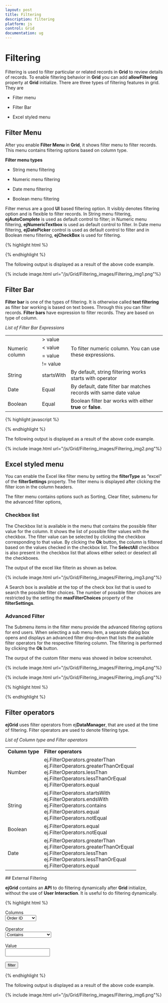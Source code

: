```yaml
---
layout: post
title: Filtering
description: filtering
platform: js
control: Grid
documentation: ug
---
```


# Filtering

Filtering is used to filter particular or related records in **Grid** to review details of records. To enable filtering behavior in **Grid** you can add **allowFiltering** property at **Grid** initialize. There are three types of filtering features in grid. They are

* Filter menu

* Filter Bar

* Excel styled menu

## Filter Menu 

After you enable **Filter Menu** in **Grid**, it shows filter menu to filter records. This menu contains filtering options based on column type.

**Filter menu types**

* String menu filtering 

* Numeric menu filtering

* Date menu filtering

* Boolean menu filtering

Filter menus are a good **UI** based filtering option. It visibly denotes filtering option and is flexible to filter records. In String menu filtering, **ejAutoComplete** is used as default control to filter; in Numeric menu filtering, **ejNumericTextbox** is used as default control to filter. In Date menu filtering, **ejDatePicker** control is used as default control to filter and in Boolean menu filtering, **ejCheckBox** is used for filtering. 

{% highlight html %}


<div id="Grid"></div>
<script type="text/javascript">
  $(function () {// Document is ready.
      $("#Grid").ejGrid({
          dataSource: window.gridData,
          allowFiltering: true,
          filterSettings: { filterType: "menu" },
          allowPaging: true,
      });
  });
  
</script>

{% endhighlight %}



The following output is displayed as a result of the above code example.

{% include image.html url="/js/Grid/Filtering_images/Filtering_img1.png"%}

## Filter Bar

**Filter bar** is one of the types of filtering. It is otherwise called **text filtering** as filter bar working is based on text boxes. Through this you can filter records. **Filter bars** have expression to filter records. They are based on type of column. 

_List of Filter Bar Expressions_

<table>
<tr>
<td rowspan = "4">
Numeric column</td><td>
> value</td><td rowspan = "4">
To filter numeric column. You can use these expressions.</td></tr>
<tr>
<td>
< value</td></tr>
<tr>
<td>
= value</td></tr>
<tr>
<td>
!= value</td></tr>
<tr>
<td>
String</td><td>
startsWith</td><td>
By default, string filtering works starts with operator</td></tr>
<tr>
<td>
Date</td><td>
Equal</td><td>
By default, date filter bar matches records with same date value</td></tr>
<tr>
<td>
Boolean</td><td>
Equal</td><td>
Boolean filter bar works with either <b>true</b> or <b>false</b>.</td></tr>
</table>


{% highlight javascript %}

<div id="Grid"></div>
<script type="text/javascript">
  $(function () {// Document is ready.
      $("#Grid").ejGrid({
          dataSource: window.gridData,
          allowFiltering: true,
          filterSettings: { filterType: ej.Grid.FilterType.FilterBar },
          allowPaging: true,
      });
  });
  
</script>


{% endhighlight %}



The following output is displayed as a result of the above code example.

{% include image.html url="/js/Grid/Filtering_images/Filtering_img2.png"%}

## Excel styled menu

You can enable the Excel like filter menu by setting the **filterType** as “excel” of the **filterSettings** property. The filter menu is displayed after clicking the filter icon in the column headers. 

The filter menu contains options such as Sorting, Clear filter, submenu for the advanced filter options, 

### Checkbox list

The Checkbox list is available in the menu that contains the possible filter value for the column. It shows the list of possible filter values with the checkbox. The filter value can be selected by clicking the checkbox corresponding to that value. By clicking the **Ok** button, the column is filtered based on the values checked in the checkbox list. The **SelectAll** checkbox is also present in the checkbox list that allows either select or deselect all the checkboxes.

The output of the excel like filterin as shown as below.

{% include image.html url="/js/Grid/Filtering_images/Filtering_img3.png"%}

A Search box is available at the top of the check box list that is used to search the possible filter choices. The number of possible filter choices are restricted by the setting the **maxFilterChoices** property of the **filterSettings**. 

### Advanced Filter

The Submenu items in the filter menu provide the advanced filtering options for end users. When selecting a sub menu item, a separate dialog box opens and displays an advanced filter drop-down that lists the available filter operators for the respective filtering column. The filtering is performed by clicking the **Ok** button.

The ourput of the custom filter menu was showed in below screenshot.

{% include image.html url="/js/Grid/Filtering_images/Filtering_img4.png"%}

{% include image.html url="/js/Grid/Filtering_images/Filtering_img5.png"%}

{% highlight html %}




<div id="Filtering"></div>
<script type="text/javascript">
  $(function () {// Document is ready.
      $("#Filtering").ejGrid({
          dataSource: window.gridData,
          allowSorting: true,
          allowFiltering: true,
          filterSettings: { filterType: "excel", maxFilterChoices:100,enableCaseSensitivity:false },
          allowPaging: true,
          columns: [
              { field: "OrderID", headerText: "Order ID", textAlign: "right" },
              { field: "CustomerID", headerText: "Customer ID" },
              { field: "OrderDate", headerText: "Order Date", format: "{0:MM/dd/yy}" },
              { field: "EmployeeID", headerText: "Employee ID", textAlign: "right" },
              { field: "ShipCity", headerText: "Ship City" },
              { field: "Verified", headerText: "Verified" }
          ]
      });
  });
</script>



{% endhighlight %}

## Filter operators

**ejGrid** uses filter operators from ej**DataManager**, that are used at the time of filtering. Filter operators are used to denote filtering type.

_List of Column type and Filter operators_

<table>
<tr>
<td>
<b>Column type</b></td><td>
<b>Filter operators</b></td></tr>
<tr>
<td>
Number</td><td>
ej.FilterOperators.greaterThan<br/>
ej.FilterOperators.greaterThanOrEqual<br/>
ej.FilterOperators.lessThan<br/>
ej.FilterOperators.lessThanOrEqual<br/>
ej.FilterOperators.equal</td></tr>
<tr>
<td>
String</td><td>
ej.FilterOperators.startsWith<br/>
ej.FilterOperators.endsWith<br/>
ej.FilterOperators.contains<br/>
ej.FilterOperators.equal<br/>
ej.FilterOperators.notEqual</td></tr>
<tr>
<td>
Boolean</td><td>
ej.FilterOperators.equal<br/>
ej.FilterOperators.notEqual</td></tr>
<tr>
<td>
Date</td><td>
ej.FilterOperators.greaterThan<br/>
ej.FilterOperators.greaterThanOrEqual<br/>
ej.FilterOperators.lessThan<br/>
ej.FilterOperators.lessThanOrEqual<br/>
ej.FilterOperators.equal</td></tr>
</table>
## External Filtering

**ejGrid** contains an **API** to do filtering dynamically after **Grid** initialize, without the use of **User Interaction**. It is useful to do filtering dynamically.

{% highlight html %}



<div>
  <div class="row">
    <div class="col-md-1">
      Columns
    </div>
    <div class="col-md-1">
      <select id="columns">
        <option value="OrderID">Order ID</option>
        <option value="CustomerID">Customer ID</option>
        <option value="EmployeeID">Employee ID</option>
        <option value="ShipCity">Ship City</option>
        <option value="Verified">Verified</option>
      </select>
    </div>
  </div>
  <br />
  <div class="row">
    <div class="col-md-1">
      Operator
    </div>
    <div class="col-md-1">
      <select id="operator">
        <option value="contains">Contains</option>
        <option value="endswith">Endswith</option>
        <option value="equal">Equal</option>
        <option value="greaterthan">Greaterthan</option>
        <option value="greaterthanorequal">GreaterThanOrEqual</option>
        <option value="lessthan">LessThan</option>
        <option value="lessthanorequal">LessThanOrEqual</option>
        <option value="notequal">NotEqual</option>
        <option value="startswith">StartsWith</option>
      </select>
    </div>
  </div>
  <br />
  <div class="row">
    <div class="col-md-1">
      Value
    </div>
    <div class="col-md-1">
      <input type="text" class="e-ejinputtext" id="value" style="width: 143px;height:26px" />
    </div>
  </div>
  <br />
  <div class="row">
    <div class="col-md-2">
      <input type="button" id="filter" value="filter" />
    </div>
  </div>
</div>
<div id="Grid"></div>
<script type="text/javascript">
  $(function () {// Document is ready.
      $("#Grid").ejGrid({
          dataSource: window.gridData,
          allowFiltering: true,
          filterSettings: { filterType: ej.Grid.FilterType.Menu },
          allowPaging: true,                                     
      });
      $("#columns,#operator").ejDropDownList();
      $("#filter").ejButton({
          click: function (args) {
              $("#Grid").ejGrid("filterColumn", $("#columns").ejDropDownList("getSelectedValue"), $("#operator").ejDropDownList("getSelectedValue"), $("#value").val(),"and");
          }
      });
  });
  
</script>


{% endhighlight %}



The following output is displayed as a result of the above code example.

{% include image.html url="/js/Grid/Filtering_images/Filtering_img6.png"%}

